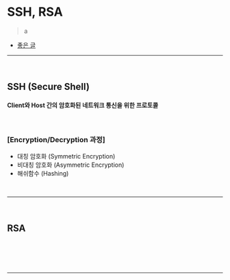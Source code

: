 # SSH, RSA
> a
* [좋은 글](https://medium.com/@jamessoun93/ssh란-무엇인가요-87b58c521d6f)

<hr>
<br> 

## SSH (Secure Shell)
#### Client와 Host 간의 암호화된 네트워크 통신을 위한 프로토콜

<br>

### [Encryption/Decryption 과정]
* 대칭 암호화 (Symmetric Encryption)
* 비대칭 암호화 (Asymmetric Encryption)
* 해쉬함수 (Hashing)

<br>
<hr>
<br> 

## RSA
#### 

<br>

###

<br>
<hr>
<br> 
